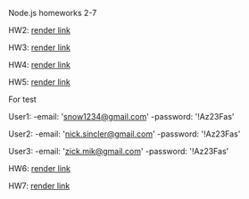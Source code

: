 Node.js homeworks 2-7

HW2: [render link](https://nodejs-hw-mongodb-tpv0.onrender.com/contacts)

HW3: [render link](https://nodejs-hw-mongodb-2-6rpn.onrender.com/contacts)

HW4: [render link](https://nodejs-hw-mongodb-3-m5n7.onrender.com/contacts)

HW5: [render link](https://nodejs-hw-mongodb-4-zaum.onrender.com/)

For test


User1: 
    -email:    'snow1234@gmail.com'
    -password: '!Az23Fas'


User2: 
    -email:    'nick.sincler@gmail.com'
    -password: '!Az23Fas'


User3: 
    -email:    'zick.mik@gmail.com'
    -password: '!Az23Fas'


HW6: [render link](https://nodejs-hw-mongodb-5-b0vp.onrender.com)


HW7: [render link](https://nodejs-hw-mongodb-6-v3us.onrender.com)